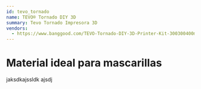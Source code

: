 ```yaml
---
id: tevo_tornado
name: TEVO® Tornado DIY 3D
summary: Tevo Tornado Impresora 3D
vendors:
  - https://www.banggood.com/TEVO-Tornado-DIY-3D-Printer-Kit-300300400mm-Large-Printing-Size-1_75mm-0_4mm-Nozzle-p-1186106.html?ID=48035&cur_warehouse=USA
---
```


# Material ideal para mascarillas

jaksdkajssldk ajsdj

